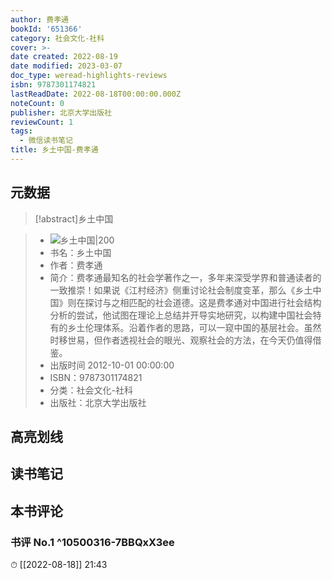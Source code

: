 ```yaml
---
author: 费孝通
bookId: '651366'
category: 社会文化-社科
cover: >-
date created: 2022-08-19
date modified: 2023-03-07
doc_type: weread-highlights-reviews
isbn: 9787301174821
lastReadDate: 2022-08-18T00:00:00.000Z
noteCount: 0
publisher: 北京大学出版社
reviewCount: 1
tags:
  - 微信读书笔记
title: 乡土中国-费孝通
---
```


## 元数据

>[!abstract]乡土中国

> - ![乡土中国|200](https://wfqqreader-1252317822.image.myqcloud.com/cover/366/651366/t7_651366.jpg)
> - 书名：乡土中国
> - 作者：费孝通
> - 简介：费孝通最知名的社会学著作之一，多年来深受学界和普通读者的一致推崇！如果说《江村经济》侧重讨论社会制度变革，那么《乡土中国》则在探讨与之相匹配的社会道德。这是费孝通对中国进行社会结构分析的尝试，他试图在理论上总结并开导实地研究，以构建中国社会特有的乡土伦理体系。沿着作者的思路，可以一窥中国的基层社会。虽然时移世易，但作者透视社会的眼光、观察社会的方法，在今天仍值得借鉴。
> - 出版时间 2012-10-01 00:00:00
> - ISBN：9787301174821
> - 分类：社会文化-社科
> - 出版社：北京大学出版社

## 高亮划线

## 读书笔记

## 本书评论

### 书评 No.1 ^10500316-7BBQxX3ee

⏱ [[2022-08-18]] 21:43
